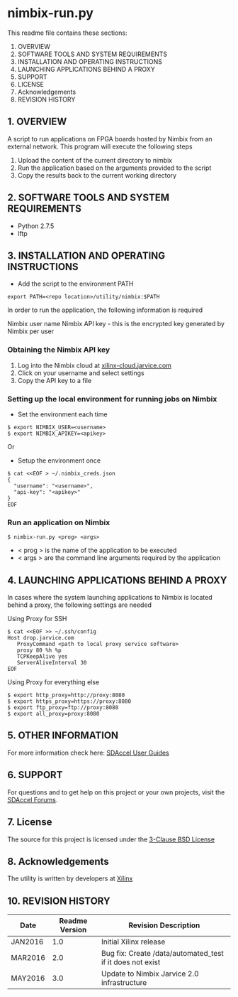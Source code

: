 nimbix-run.py
===============================

This readme file contains these sections:

1. OVERVIEW
2. SOFTWARE TOOLS AND SYSTEM REQUIREMENTS
3. INSTALLATION AND OPERATING INSTRUCTIONS
4. LAUNCHING APPLICATIONS BEHIND A PROXY
5. SUPPORT
6. LICENSE
7. Acknowledgements
8. REVISION HISTORY

## 1. OVERVIEW
A script to run applications on FPGA boards hosted by Nimbix from an external network.
This program will execute the following steps

1. Upload the content of the current directory to nimbix
2. Run the application based on the arguments provided to the script
3. Copy the results back to the current working directory


## 2. SOFTWARE TOOLS AND SYSTEM REQUIREMENTS
* Python 2.7.5
* lftp

## 3. INSTALLATION AND OPERATING INSTRUCTIONS
- Add the script to the environment PATH
```
export PATH=<repo location>/utility/nimbix:$PATH
```

In order to run the application, the following information is required

Nimbix user name
Nimbix API key - this is the encrypted key generated by Nimbix per user

### Obtaining the Nimbix API key
1. Log into the Nimbix cloud at [xilinx-cloud.jarvice.com](http://xilinx-cloud.jarvice.com)
2. Click on your username and select settings
3. Copy the API key to a file

### Setting up the local environment for running jobs on Nimbix

 - Set the environment each time
```
$ export NIMBIX_USER=<username>
$ export NIMBIX_APIKEY=<apikey>
```

Or

- Setup the environment once
```
$ cat <<EOF > ~/.nimbix_creds.json
{
  "username": "<username>",
  "api-key": "<apikey>"
}
EOF
```

### Run an application on Nimbix
```
$ nimbix-run.py <prog> <args>
```

- < prog > is the name of the application to be executed
- < args >  are the command line arguments required by the application


## 4. LAUNCHING APPLICATIONS BEHIND A PROXY
In cases where the system launching applications to Nimbix is located behind a proxy, the following settings are needed

Using Proxy for SSH
```
$ cat <<EOF >> ~/.ssh/config
Host drop.jarvice.com
   ProxyCommand <path to local proxy service software>
   proxy 80 %h %p
   TCPKeepAlive yes
   ServerAliveInterval 30
EOF
```
Using Proxy for everything else
```
$ export http_proxy=http://proxy:8080
$ export https_proxy=https://proxy:8080
$ export ftp_proxy=ftp://proxy:8080
$ export all_proxy=proxy:8080
```

## 5. OTHER INFORMATION

For more information check here:
[SDAccel User Guides]

## 6. SUPPORT
For questions and to get help on this project or your own projects, visit the [SDAccel Forums][].

## 7. License
The source for this project is licensed under the [3-Clause BSD License][]

## 8. Acknowledgements
The utility is written by developers at [Xilinx](http://www.xilinx.com/)

## 10. REVISION HISTORY

Date    | Readme Version | Revision Description
--------|----------------|-------------------------
JAN2016 |      1.0       | Initial Xilinx release
MAR2016 |      2.0       | Bug fix: Create /data/automated_test if it does not exist
MAY2016 |      3.0       | Update to Nimbix Jarvice 2.0 infrastructure

[3-Clause BSD License]: LICENSE.md
[SDAccel Forums]: https://forums.xilinx.com/t5/SDAccel/bd-p/SDx
[SDAccel User Guides]: http://www.xilinx.com/support/documentation-navigation/development-tools/software-development/sdaccel.html?resultsTablePreSelect=documenttype:SeeAll#documentation
[Nimbix Getting Started Guide]: http://www.xilinx.com/member/sdaccel_ea_40hr/Getting_Started_with_SDAccel_on_Nimbix_cloud.pdf
[Walkthrough Video]: http://bcove.me/6pp0o482

